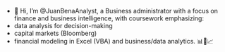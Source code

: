 - 👋 Hi, I’m @JuanBenaAnalyst, a Business administrator with a focus on finance and business intelligence, with coursework emphasizing:
- data analysis for decision-making
- capital markets (Bloomberg)
- financial modeling in Excel (VBA) and business/data analytics. 📊💼📈
